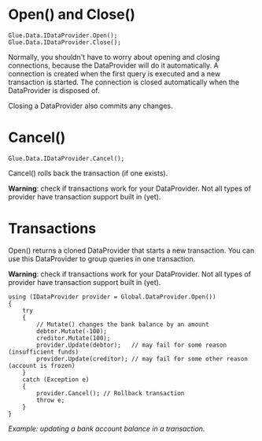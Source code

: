 # Open() and Close() #

`Glue.Data.IDataProvider.Open();`<br />
`Glue.Data.IDataProvider.Close();`

Normally, you shouldn't have to worry about opening and closing connections, because the DataProvider will do it automatically. A connection is created when the first query is executed and a new transaction is started. The connection is closed automatically when the DataProvider is disposed of.

Closing a DataProvider also commits any changes.

# Cancel() #

`Glue.Data.IDataProvider.Cancel();`

Cancel() rolls back the transaction (if one exists).

**Warning**: check if transactions work for your DataProvider. Not all types of provider have transaction support built in (yet).

# Transactions #

Open() returns a cloned DataProvider that starts a new transaction. You can use this DataProvider to group queries in one transaction.

**Warning**: check if transactions work for your DataProvider. Not all types of provider have transaction support built in (yet).

```
using (IDataProvider provider = Global.DataProvider.Open())
{
    try
    {
        // Mutate() changes the bank balance by an amount
        debtor.Mutate(-100);
        creditor.Mutate(100);
        provider.Update(debtor);   // may fail for some reason (insufficient funds)
        provider.Update(creditor); // may fail for some other reason (account is frozen)
    }
    catch (Exception e)
    {
        provider.Cancel(); // Rollback transaction
        throw e;
    }
}
```
_Example: updating a bank account balance in a transaction._